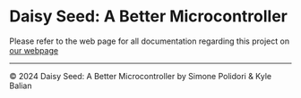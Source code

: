 # Daisy Seed: A Better Microcontroller
Please refer to the web page for all documentation regarding this project on [our webpage](https://madebysimone.github.io/306final/)


---
© 2024 Daisy Seed: A Better Microcontroller by Simone Polidori & Kyle Balian